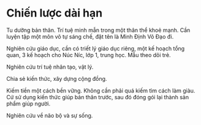 # Chiến lược dài hạn

Tu dưỡng bản thân. Trí tuệ minh mẫn trong một thân thể khoẻ mạnh.
Cần luyện tập một môn võ tự sáng chế, đặt tên là Minh Định Võ Đạo đi.

Nghiên cứu giáo dục, cần có triết lý giáo dục riêng, một kế hoạch tổng quan, 3 kế hoạch cho Núc Níc, lớp 1, trung học.
Mẫu theo dõi trẻ.

Nghiên cứu trí tuệ nhân tạo, vật lý.

Chia sẻ kiến thức, xây dựng cộng đồng.

Kiếm tiền một cách bền vững. Không cần phải quá kiếm tìm cách làm giàu.
Cứ sử dụng kiến thức giúp bản thân trước, sau đó đóng gói lại thành sản phẩm giúp người.

Nghiên cứu về não bộ và sự sống.
